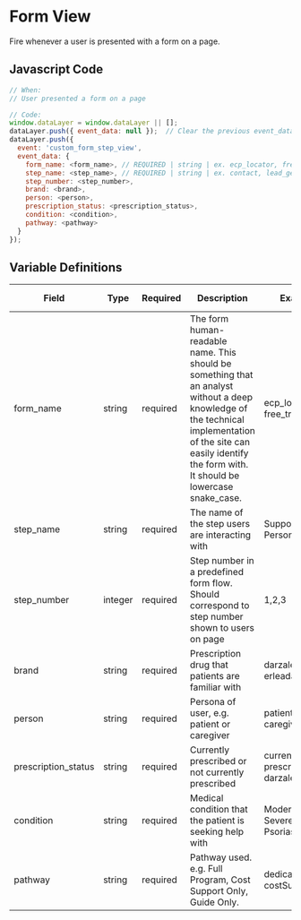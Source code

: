# Form View

Fire whenever a user is presented with a form on a page.



## Javascript Code

```js
// When:
// User presented a form on a page

// Code:
window.dataLayer = window.dataLayer || [];
dataLayer.push({ event_data: null });  // Clear the previous event_data object.
dataLayer.push({
  event: 'custom_form_step_view',
  event_data: {
    form_name: <form_name>, // REQUIRED | string | ex. ecp_locator, free_trial	
    step_name: <step_name>, // REQUIRED | string | ex. contact, lead_generation
    step_number: <step_number>,
    brand: <brand>, 
    person: <person>, 
    prescription_status: <prescription_status>, 
    condition: <condition>, 
    pathway: <pathway>
  }
});
```

## Variable Definitions

|Field|Type|Required|Description|Example|Pattern|Min Length|Max Length|Minimum|Maximum|Multiple Of|
| --- | --- | --- | --- | --- | --- | --- | --- | --- | --- | --- |
|form_name|string|required|The form human-readable name. This should be something that an analyst without a deep knowledge of the technical implementation of the site can easily identify the form with. It should be lowercase snake_case.|ecp_locator, free_trial|
|step_name|string|required|The name of the step users are interacting with|Support Personalization|
|step_number|integer|required|Step number in a predefined form flow. Should correspond to step number shown to users on page|1,2,3|
|brand|string|required|Prescription drug that patients are familiar with|darzalex, erleada|
|person|string|required|Persona of user, e.g. patient or caregiver|patient, caregiver|
|prescription_status|string|required|Currently prescribed or not currently prescribed|currently prescribed darzalex|
|condition|string|required|Medical condition that the patient is seeking help with|Moderate to Severe Plaque Psoriasis|
|pathway|string|required|Pathway used. e.g. Full Program, Cost Support Only, Guide Only.|dedicatedGuide. costSupport|
